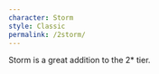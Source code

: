```yaml
---
character: Storm
style: Classic
permalink: /2storm/
---
```

Storm is a great addition to the 2* tier.